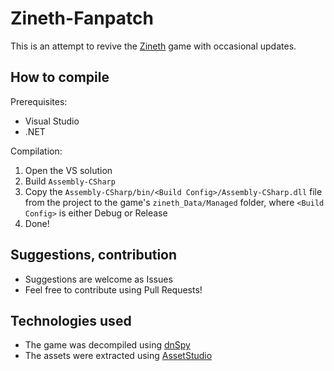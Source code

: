 # Zineth-Fanpatch

This is an attempt to revive the [Zineth](https://zinethgame-blog.tumblr.com/) game with occasional updates.

## How to compile
Prerequisites:
- Visual Studio
- .NET

Compilation:
1. Open the VS solution
2. Build `Assembly-CSharp`
3. Copy the `Assembly-CSharp/bin/<Build Config>/Assembly-CSharp.dll` file from the project to the game's `zineth_Data/Managed` folder, where `<Build Config>` is either Debug or Release
4. Done!

## Suggestions, contribution
- Suggestions are welcome as Issues
- Feel free to contribute using Pull Requests!

## Technologies used

- The game was decompiled using [dnSpy](https://github.com/dnSpy/dnSpy)
- The assets were extracted using [AssetStudio](https://github.com/Perfare/AssetStudio)
